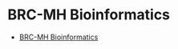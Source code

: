 BRC-MH Bioinformatics
=========================

- [BRC-MH Bioinformatics](http://core.brc.iop.kcl.ac.uk)
